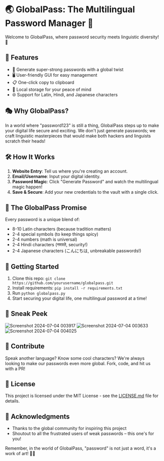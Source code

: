 # 🌏 GlobalPass: The Multilingual Password Manager 🔐

Welcome to GlobalPass, where password security meets linguistic diversity! 🚀

## 🌟 Features

- 🔢 Generate super-strong passwords with a global twist
- 🖥️ User-friendly GUI for easy management
- 📋 One-click copy to clipboard
- 💾 Local storage for your peace of mind
- 🌐 Support for Latin, Hindi, and Japanese characters

## 🎭 Why GlobalPass?

In a world where "password123" is still a thing, GlobalPass steps up to make your digital life secure and exciting. We don't just generate passwords; we craft linguistic masterpieces that would make both hackers and linguists scratch their heads!

## 🛠️ How It Works

1. **Website Entry**: Tell us where you're creating an account.
2. **Email/Username**: Input your digital identity.
3. **Password Magic**: Click "Generate Password" and watch the multilingual magic happen!
4. **Save & Secure**: Add your new credentials to the vault with a single click.

## 🌈 The GlobalPass Promise

Every password is a unique blend of:
- 8-10 Latin characters (because tradition matters)
- 2-4 special symbols (to keep things spicy)
- 2-4 numbers (math is universal)
- 2-4 Hindi characters (नमस्ते, security!)
- 2-4 Japanese characters (こんにちは, unbreakable passwords!)

## 🚀 Getting Started

1. Clone this repo: `git clone https://github.com/yourusername/globalpass.git`
2. Install requirements: `pip install -r requirements.txt`
3. Run `python globalpass.py`
4. Start securing your digital life, one multilingual password at a time!

## 📸 Sneak Peek

![Screenshot 2024-07-04 003917](https://github.com/Flack74/Secure-Keeper/assets/114295423/d81ddbf7-dde8-437c-85c7-6108e4d06c26)
![Screenshot 2024-07-04 003633](https://github.com/Flack74/Secure-Keeper/assets/114295423/bf27824d-726e-4b1e-9882-f515670564a6)
![Screenshot 2024-07-04 004025](https://github.com/Flack74/Secure-Keeper/assets/114295423/c147c713-b0e9-48da-b5fc-49ee92c6b9df)



## 🤝 Contribute

Speak another language? Know some cool characters? We're always looking to make our passwords even more global. Fork, code, and hit us with a PR!

## 📜 License

This project is licensed under the MIT License - see the [LICENSE.md](LICENSE.md) file for details.

## 🙏 Acknowledgments

- Thanks to the global community for inspiring this project
- Shoutout to all the frustrated users of weak passwords – this one's for you!

Remember, in the world of GlobalPass, "password" is not just a word, it's a work of art! 🎨🔐

